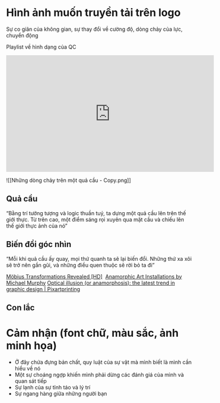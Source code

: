 # Hình ảnh muốn truyền tải trên logo
Sự co giãn của không gian, sự thay đổi về cường độ, dòng chảy của lực, chuyển động

Playlist về hình dạng của QC
<iframe width="560" height="315" src="https://www.youtube.com/embed/videoseries?list=PLJHpgh0M58TnaCJ5Rheb5qTE6e2879JOW" title="YouTube video player" frameborder="0" allow="accelerometer; autoplay; clipboard-write; encrypted-media; gyroscope; picture-in-picture" allowfullscreen></iframe>

![[Những dòng chảy trên một quả cầu - Copy.png]]

## Quả cầu
“Bằng trí tưởng tượng và logic thuần tuý, ta dựng một quả cầu lên trên thế giới thực. Từ trên cao, một điểm sáng rọi xuyên qua mặt cầu và chiếu lên thế giới thực ảnh của nó” 

## Biến đổi góc nhìn
“Mỗi khi quả cầu ấy quay, mọi thứ quanh ta sẽ lại biến đổi. Những thứ xa xôi sẽ trở nên gần gũi, và những điều quen thuộc sẽ rời bỏ ta đi” 

[Möbius Transformations Revealed [HD]](https://www.youtube.com/watch?v=0z1fIsUNhO4) 
[Anamorphic Art Installations by Michael Murphy](https://www.youtube.com/watch?v=SKfpYVK_r0E)
[Optical illusion (or anamorphosis): the latest trend in graphic design | Pixartprinting](https://www.pixartprinting.co.uk/blog/optical-illusion-anamorphosis/) 

## Con lắc
# Cảm nhận (font chữ, màu sắc, ảnh minh họa)
- Ở đây chứa đựng bản chất, quy luật của sự vật mà mình biết là mình cần hiểu về nó 
- Một sự choáng ngợp khiến mình phải dừng các đánh giá của mình và quan sát tiếp
- Sự lạnh của sự tỉnh táo và lý trí
- Sự ngang hàng giữa những người bạn
